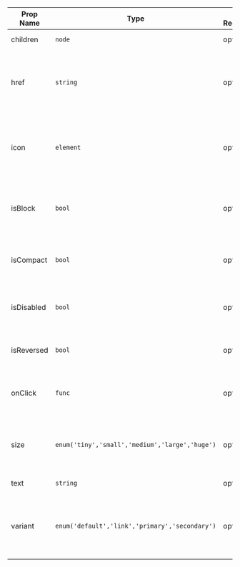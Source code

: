| Prop Name | Type | Is Required | Default Value | Description | 
|-|-|-|-|-|
| children | `node`  | optional |  | Child Nodes |
| href | `string`  | optional |  | Sets the href. When set will render the component as an anchor tag |
| icon | `element`  | optional |  | An optional icon. Nested inline with the text when provided |
| isBlock | `bool`  | optional | `false` | Whether or not the button should display as a block |
| isCompact | `bool`  | optional | `false` | Whether or not the button has reduced padding |
| isDisabled | `bool`  | optional | `false` | Whether or not the button should be disabled |
| isReversed | `bool`  | optional | `false` | Reverses the position of the icon and text |
| onClick | `func`  | optional |  | Callback function triggered when clicked |
| size | `enum('tiny','small','medium','large','huge')`  | optional |  | Sets the button size. One of tiny, small, medium, large, huge |
| text | `string`  | optional |  | Sets the button text |
| variant | `enum('default','link','primary','secondary')`  | optional | `'default'` | Sets the button variant. One of primary, secondary, or link |